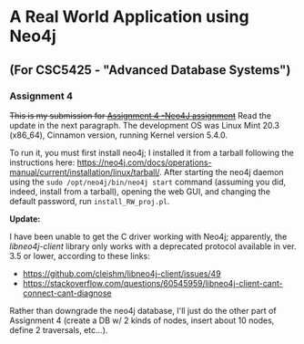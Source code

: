 # A Real World Application using Neo4j

## (For CSC5425 - "Advanced Database Systems")

### Assignment 4

~~This is my submission for [Assignment 4 -Neo4J assignment](https://csc.mc.edu/moodle/mod/assign/view.php?id=12753)~~ Read the update in the next paragraph. The development OS was Linux Mint 20.3 (x86_64), Cinnamon version, running Kernel version 5.4.0.

To run it, you must first install neo4j; I installed it from a tarball following the instructions here: <https://neo4j.com/docs/operations-manual/current/installation/linux/tarball/>. After starting the neo4j daemon using the `sudo /opt/neo4j/bin/neo4j start` command (assuming you did, indeed, install from a tarball), opening the web GUI, and changing the default password, run `install_RW_proj.pl`.

**Update:**

I have been unable to get the C driver working with Neo4j; apparently, the *libneo4j-client* library only works with a deprecated protocol available in ver. 3.5 or lower, according to these links:

 + <https://github.com/cleishm/libneo4j-client/issues/49>
 + <https://stackoverflow.com/questions/60545959/libneo4j-client-cant-connect-cant-diagnose>

Rather than downgrade the neo4j database, I'll just do the other part of Assignment 4 (create a DB w/ 2 kinds of nodes, insert about 10 nodes, define 2 traversals, etc...).